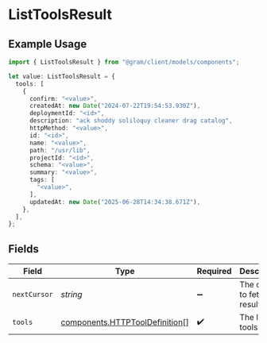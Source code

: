 # ListToolsResult

## Example Usage

```typescript
import { ListToolsResult } from "@gram/client/models/components";

let value: ListToolsResult = {
  tools: [
    {
      confirm: "<value>",
      createdAt: new Date("2024-07-22T19:54:53.930Z"),
      deploymentId: "<id>",
      description: "ack shoddy soliloquy cleaner drag catalog",
      httpMethod: "<value>",
      id: "<id>",
      name: "<value>",
      path: "/usr/lib",
      projectId: "<id>",
      schema: "<value>",
      summary: "<value>",
      tags: [
        "<value>",
      ],
      updatedAt: new Date("2025-06-28T14:34:38.671Z"),
    },
  ],
};
```

## Fields

| Field                                                                            | Type                                                                             | Required                                                                         | Description                                                                      |
| -------------------------------------------------------------------------------- | -------------------------------------------------------------------------------- | -------------------------------------------------------------------------------- | -------------------------------------------------------------------------------- |
| `nextCursor`                                                                     | *string*                                                                         | :heavy_minus_sign:                                                               | The cursor to fetch results from                                                 |
| `tools`                                                                          | [components.HTTPToolDefinition](../../models/components/httptooldefinition.md)[] | :heavy_check_mark:                                                               | The list of tools                                                                |